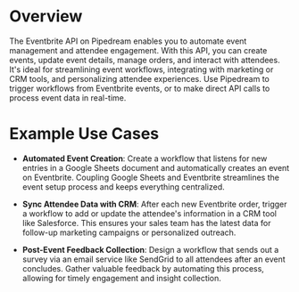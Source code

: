 # Overview

The Eventbrite API on Pipedream enables you to automate event management and attendee engagement. With this API, you can create events, update event details, manage orders, and interact with attendees. It's ideal for streamlining event workflows, integrating with marketing or CRM tools, and personalizing attendee experiences. Use Pipedream to trigger workflows from Eventbrite events, or to make direct API calls to process event data in real-time.

# Example Use Cases

- **Automated Event Creation**: Create a workflow that listens for new entries in a Google Sheets document and automatically creates an event on Eventbrite. Coupling Google Sheets and Eventbrite streamlines the event setup process and keeps everything centralized.

- **Sync Attendee Data with CRM**: After each new Eventbrite order, trigger a workflow to add or update the attendee's information in a CRM tool like Salesforce. This ensures your sales team has the latest data for follow-up marketing campaigns or personalized outreach.

- **Post-Event Feedback Collection**: Design a workflow that sends out a survey via an email service like SendGrid to all attendees after an event concludes. Gather valuable feedback by automating this process, allowing for timely engagement and insight collection.
